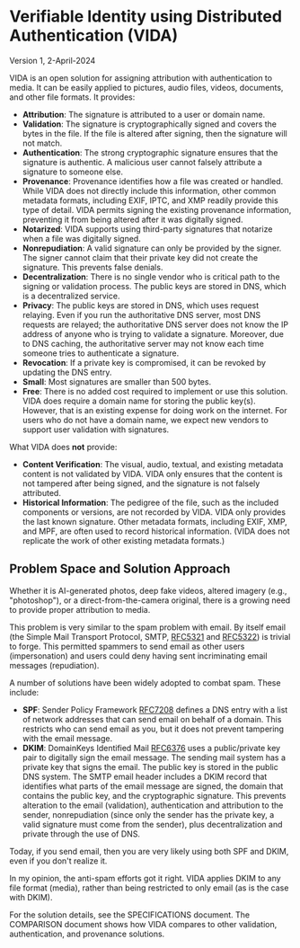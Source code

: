 # Verifiable Identity using Distributed Authentication (VIDA)
Version 1, 2-April-2024

VIDA is an open solution for assigning attribution with authentication to media. It can be easily applied to pictures, audio files, videos, documents, and other file formats. It provides:
- **Attribution**: The signature is attributed to a user or domain name.
- **Validation**: The signature is cryptographically signed and covers the bytes in the file. If the file is altered after signing, then the signature will not match.
- **Authentication**: The strong cryptographic signature ensures that the signature is authentic. A malicious user cannot falsely attribute a signature to someone else.
- **Provenance**: Provenance identifies how a file was created or handled. While VIDA does not directly include this information, other common metadata formats, including EXIF, IPTC, and XMP readily provide this type of detail. VIDA permits signing the existing provenance information, preventing it from being altered after it was digitally signed.
- **Notarized**: VIDA supports using third-party signatures that notarize when a file was digitally signed.
- **Nonrepudiation**: A valid signature can only be provided by the signer. The signer cannot claim that their private key did not create the signature. This prevents false denials.
- **Decentralization**: There is no single vendor who is critical path to the signing or validation process. The public keys are stored in DNS, which is a decentralized service.
- **Privacy**: The public keys are stored in DNS, which uses request relaying. Even if you run the authoritative DNS server, most DNS requests are relayed; the authoritative DNS server does not know the IP address of anyone who is trying to validate a signature. Moreover, due to DNS caching, the authoritative server may not know each time someone tries to authenticate a signature.
- **Revocation**: If a private key is compromised, it can be revoked by updating the DNS entry.
- **Small**: Most signatures are smaller than 500 bytes.
- **Free**: There is no added cost required to implement or use this solution. VIDA does require a domain name for storing the public key(s). However, that is an existing expense for doing work on the internet. For users who do not have a domain name, we expect new vendors to support user validation with signatures.

What VIDA does **not** provide:
- **Content Verification**: The visual, audio, textual, and existing metadata content is not validated by VIDA. VIDA only ensures that the content is not tampered after being signed, and the signature is not falsely attributed.
- **Historical Information**: The pedigree of the file, such as the included components or versions, are not recorded by VIDA. VIDA only provides the last known signature. Other metadata formats, including EXIF, XMP, and MPF, are often used to record historical information. (VIDA does not replicate the work of other existing metadata formats.)

## Problem Space and Solution Approach
Whether it is AI-generated photos, deep fake videos, altered imagery (e.g., "photoshop"), or a direct-from-the-camera original, there is a growing need to provide proper attribution to media.

This problem is very similar to the spam problem with email. By itself email (the Simple Mail Transport Protocol, SMTP, [RFC5321](https://datatracker.ietf.org/doc/html/rfc5321) and [RFC5322](https://datatracker.ietf.org/doc/html/rfc5322)) is trivial to forge. This permitted spammers to send email as other users (impersonation) and users could deny having sent incriminating email messages (repudiation).

A number of solutions have been widely adopted to combat spam. These include:
- **SPF**: Sender Policy Framework [RFC7208](https://datatracker.ietf.org/doc/html/rfc7208) defines a DNS entry with a list of network addresses that can send email on behalf of a domain. This restricts who can send email as you, but it does not prevent tampering with the email message.
- **DKIM**: DomainKeys Identified Mail [RFC6376](https://datatracker.ietf.org/doc/html/rfc6376) uses a public/private key pair to digitally sign the email message. The sending mail system has a private key that signs the email. The public key is stored in the public DNS system. The SMTP email header includes a DKIM record that identifies what parts of the email message are signed, the domain that contains the public key, and the cryptographic signature. This prevents alteration to the email (validation), authentication and attribution to the sender, nonrepudiation (since only the sender has the private key, a valid signature must come from the sender), plus decentralization and private through the use of DNS.

Today, if you send email, then you are very likely using both SPF and DKIM, even if you don't realize it.

In my opinion, the anti-spam efforts got it right. VIDA applies DKIM to any file format (media), rather than being restricted to only email (as is the case with DKIM).

For the solution details, see the SPECIFICATIONS document. The COMPARISON document shows how VIDA compares to other validation, authentication, and provenance solutions.

